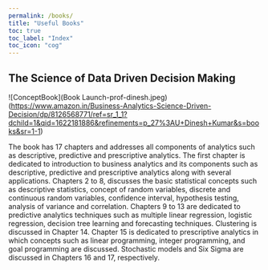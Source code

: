 ```yaml
---
permalink: /books/
title: "Useful Books"
toc: true
toc_label: "Index"
toc_icon: "cog"
---
```

## The Science of Data Driven Decision Making
![ConceptBook](Book Launch-prof-dinesh.jpeg)(https://www.amazon.in/Business-Analytics-Science-Driven-Decision/dp/8126568771/ref=sr_1_1?dchild=1&qid=1622181886&refinements=p_27%3AU+Dinesh+Kumar&s=books&sr=1-1)

The book has 17 chapters and addresses all components of analytics such as descriptive, predictive and prescriptive analytics. The first chapter is 
dedicated to introduction to business analytics and its components such as descriptive, predictive and prescriptive analytics along with several applications. Chapters 2 to 8, discusses the basic statistical concepts such as descriptive statistics, concept of random variables, discrete and continuous random variables, confidence interval, hypothesis testing, analysis of variance and correlation. Chapters 9 to 13 are dedicated to predictive analytics techniques such as multiple linear regression, logistic regression, decision tree learning and forecasting techniques. Clustering is discussed in Chapter 14. Chapter 15 is dedicated to prescriptive analytics in which concepts such as linear programming, integer programming, and goal programming are discussed. Stochastic models and Six Sigma are discussed in Chapters 16 and 17, respectively.
